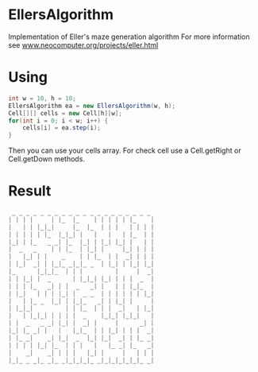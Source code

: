EllersAlgorithm
===============

Implementation of Eller's maze generation algorithm
For more information see www.neocomputer.org/projects/eller.html

Using
===============
```java
int w = 10, h = 10;
EllersAlgorithm ea = new EllersAlgorithm(w, h);
Cell[][] cells = new Cell[h][w];
for(int i = 0; i < w; i++) {
  	cells[i] = ea.step(i);
}
```
Then you can use your cells array. For check cell use a Cell.getRight or Cell.getDown methods.

Result
===============
```java
 _ _ _ _ _ _ _ _ _ _ _ _ _ _ _ _ _ _ _ _
| | | |     | |_  |_    | | | | | |_    |
|   | | |_|_|     |_  |_  | | |   | | | |
| | | | | |_  |_|_| |   |   |   | |_  | |
|_| | |_   _ _| |_  |_| | |_| |_| |   | |
|  _   _    | | |_  | |_| |     |_| | | |
|   |_| | |    _    | | |_  | |  _| | | |
| |_|  _| | |_|_ _|_|_ _  | |_| | |_| |_|
|_      |_|_|_  | | |         |     |  _|
| | |_| |  _      | |_|_| |_| | | |  _  |
| | | |_   _| | |  _   _| |   | | |_|_  |
| |_|   | | | |_| |  _ _  | | | | | | |_|
|   | |_ _  |_| | |_|_   _| | |_| |     |
| |_|_|         | | |_  | | |  _|   | |_|
|   | |_|_| | | | |  _    |_|_| |_|_|   |
| |  _   _ _| |_| |  _| |     |      _| |
|_| |_ _| |   |   |_|_  | | |_| | | |  _|
| |_ _|    _| |_|  _  |_| |_|  _| | |_ _|
| | | | |_| |_  | | |   |   |_ _| |_   _|
|    _|    _| | | |   |_| |     |   | | |
|_|_ _ _|_ _|_ _|_|_|_|_ _|_|_|_|_|_|_ _|
```
